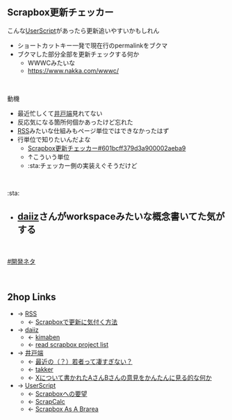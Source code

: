 ## Scrapbox更新チェッカー
こんな[UserScript](UserScript.md)があったら更新追いやすいかもしれん

- ショートカットキー一発で現在行のpermalinkをブクマ
- ブクマした部分全部を更新チェックする何か
    - WWWCみたいな
    - <https://www.nakka.com/wwwc/>

<br>

動機

- 最近忙しくて[井戸端](井戸端.md)見れてない
- 反応気になる箇所何個かあったけど忘れた
- [RSS](RSS.md)みたいな仕組みもページ単位ではできなかったはず
- 行単位で知りたいんだよな
    - [Scrapbox更新チェッカー#601bcff379d3a900002aeba9](Scrapbox更新チェッカー#601bcff379d3a900002aeba9.md)
    - ↑こういう単位
    - :sta:チェッカー側の実装えぐそうだけど

<br>

:sta:

- [daiiz](daiiz.md)さんがworkspaceみたいな概念書いてた気がする
    - 

<br>

[#開発ネタ](開発ネタ.md)

<br>

## 2hop Links
- → [RSS](RSS.md)
    - ← [Scrapboxで更新に気付く方法](Scrapboxで更新に気付く方法.md)
- → [daiiz](daiiz.md)
    - ← [kimaben](kimaben.md)
    - ← [read scrapbox project list](read_scrapbox_project_list.md)
- → [井戸端](井戸端.md)
    - ← [最近の（？）若者って凄すぎない？](最近の___若者って凄すぎない_.md)
    - ← [takker](takker.md)
    - ← [Xについて書かれたAさんBさんの意見をかんたんに見る的な何か](Xについて書かれたAさんBさんの意見をかんたんに見る的な何か.md)
- → [UserScript](UserScript.md)
    - ← [Scrapboxへの要望](Scrapboxへの要望.md)
    - ← [ScrapCalc](ScrapCalc.md)
    - ← [Scrapbox As A Brarea](Scrapbox_As_A_Brarea.md)
